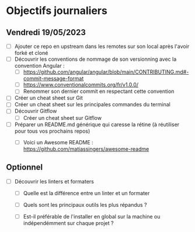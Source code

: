 # Objectifs journaliers

## Vendredi 19/05/2023


* [ ] Ajouter ce repo en upstream dans les remotes sur son local après l'avoir forké et cloné
* [ ] Découvrir les conventions de nommage de son versionning avec la convention Angular :  
  * [ ] https://github.com/angular/angular/blob/main/CONTRIBUTING.md#-commit-message-format
  * [ ] https://www.conventionalcommits.org/fr/v1.0.0/
  * [ ] Renommer son dernier commit en respectant cette convention
* [ ] Créer un cheat sheet sur Git
* [ ] Créer un cheat sheet sur les principales commandes du terminal
* [ ] Découvrir Gitflow
  * [ ] Créer un cheat sheet sur Gitflow
* [ ] Préparer un README.md générique qui caresse la rétine (à réutiliser pour tous vos prochains repos) 
  * [ ] Voici un Awesome README : https://github.com/matiassingers/awesome-readme
   



## Optionnel

* [ ] Découvrir les linters et formaters
  * [ ] Quelle est la différence entre un linter et un formater
  * [ ] Quels sont les principaux outils les plus répandus ? 
  * [ ] Est-il préférable de l'installer en global sur la machine ou indépendémment sur chaque projet ?

